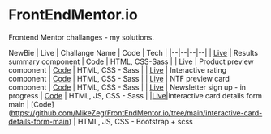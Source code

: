 # FrontEndMentor.io
Frontend Mentor challanges - my solutions.

NewBie
| Live | Challange Name | Code | Tech |
|--|--|--|--|
| [Live](https://mikezeg.github.io/FrontEndMentor.io/results-summary-component-main/) | Results summary component | [Code](https://github.com/MikeZeg/FrontEndMentor.io/tree/main/results-summary-component-main) | HTML, CSS-Sass |
| [Live](https://mikezeg.github.io/FrontEndMentor.io/product-preview-card-component-main/) | Product preview component | [Code](https://github.com/MikeZeg/FrontEndMentor.io/tree/main/product-preview-card-component-main) | HTML, CSS - Sass |
| [Live](https://mikezeg.github.io/FrontEndMentor.io/interactive-rating-component-main/) | Interactive rating component | [Code](https://github.com/MikeZeg/FrontEndMentor.io/tree/main/interactive-rating-component-main) | HTML, CSS - Sass |
| [Live](https://mikezeg.github.io/FrontEndMentor.io/nft-preview-card-component-main/) | NTF preview card component | [Code](https://github.com/MikeZeg/FrontEndMentor.io/tree/main/nft-preview-card-component-main) | HTML, CSS - Sass |
| [Live](https://mikezeg.github.io/FrontEndMentor.io/newsletter-sign-up-with-success-message-main/) | Newsletter sign up - in progress | [Code](https://github.com/MikeZeg/FrontEndMentor.io/tree/main/results-summary-component-main) | HTML, JS, CSS - Sass |
|[Live](https://mikezeg.github.io/FrontEndMentor.io/interactive-card-details-form-main)|interactive card details form main | [Code] (https://github.com/MikeZeg/FrontEndMentor.io/tree/main/interactive-card-details-form-main) | HTML, JS, CSS - Bootstrap + scss 